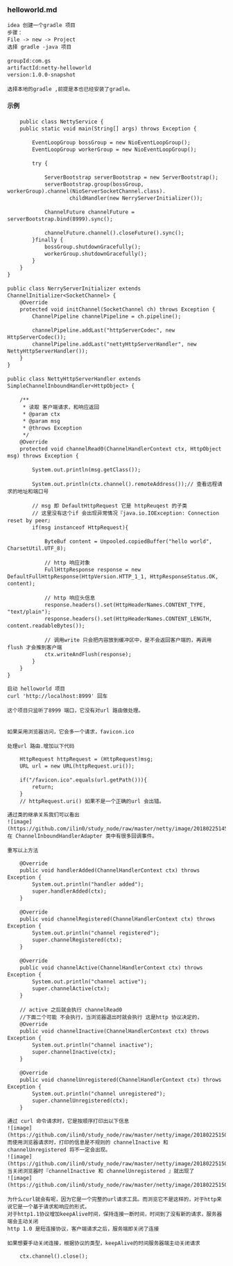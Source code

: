 ### helloworld.md
    idea 创建一个gradle 项目
    步骤：
    File -> new -> Project
    选择 gradle -java 项目

    groupId:com.gs
    artifactId:netty-helloworld
    version:1.0.0-snapshot

    选择本地的gradle ,前提是本也已经安装了gradle。

#### 示例
```
    public class NettyService {
    public static void main(String[] args) throws Exception {

        EventLoopGroup bossGroup = new NioEventLoopGroup();
        EventLoopGroup workerGroup = new NioEventLoopGroup();

        try {

            ServerBootstrap serverBootstrap = new ServerBootstrap();
            serverBootstrap.group(bossGroup, workerGroup).channel(NioServerSocketChannel.class).
                    childHandler(new NerryServerInitializer());

            ChannelFuture channelFuture = serverBootstrap.bind(8999).sync();

            channelFuture.channel().closeFuture().sync();
        }finally {
            bossGroup.shutdownGracefully();
            workerGroup.shutdownGracefully();
        }
    }
}

public class NerryServerInitializer extends ChannelInitializer<SocketChannel> {
    @Override
    protected void initChannel(SocketChannel ch) throws Exception {
        ChannelPipeline channelPipeline = ch.pipeline();

        channelPipeline.addLast("httpServerCodec", new HttpServerCodec());
        channelPipeline.addLast("nettyHttpServerHandler", new NettyHttpServerHandler());
    }
}

public class NettyHttpServerHandler extends SimpleChannelInboundHandler<HttpObject> {

    /**
     * 读取 客户端请求，和响应返回
     * @param ctx
     * @param msg
     * @throws Exception
     */
    @Override
    protected void channelRead0(ChannelHandlerContext ctx, HttpObject msg) throws Exception {

        System.out.println(msg.getClass());

        System.out.println(ctx.channel().remoteAddress());// 查看远程请求的地址和端口号

        // msg 即 DefaultHttpRequest 它是 httpReuqest 的子类
        // 这里没有这个if 会出现异常情况『java.io.IOException: Connection reset by peer』
        if(msg instanceof HttpRequest){

            ByteBuf content = Unpooled.copiedBuffer("hello world", CharsetUtil.UTF_8);

            // http 响应对象
            FullHttpResponse response = new DefaultFullHttpResponse(HttpVersion.HTTP_1_1, HttpResponseStatus.OK, content);

            // http 响应头信息
            response.headers().set(HttpHeaderNames.CONTENT_TYPE, "text/plain");
            response.headers().set(HttpHeaderNames.CONTENT_LENGTH, content.readableBytes());

            // 调用write 只会把内容放到缓冲区中，是不会返回客户端的，再调用flush 才会推到客户端
            ctx.writeAndFlush(response);
        }
    }
}
```

    启动 helloworld 项目
    curl 'http://localhost:8999' 回车

    这个项目只监听了8999 端口，它没有对url 路由做处理。


    如果采用浏览器访问，它会多一个请求，favicon.ico

    处理url 路由.增加以下代码
```
    HttpRequest httpRequest = (HttpRequest)msg;
    URL url = new URL(httpRequest.uri());

    if("/favicon.ico".equals(url.getPath())){
        return;
    }
    // httpRequest.uri() 如果不是一个正确的url 会出错。 
```


    通过类的继承关系我们可以看出
    ![image](https://github.com/ilin0/study_node/raw/master/netty/image/20180225145410.png)
    在 ChannelInboundHandlerAdapter 类中有很多回调事件。

    重写以上方法
```
    @Override
    public void handlerAdded(ChannelHandlerContext ctx) throws Exception {
        System.out.println("handler added");
        super.handlerAdded(ctx);
    }

    @Override
    public void channelRegistered(ChannelHandlerContext ctx) throws Exception {
        System.out.println("channel registered");
        super.channelRegistered(ctx);
    }

    @Override
    public void channelActive(ChannelHandlerContext ctx) throws Exception {
        System.out.println("channel active");
        super.channelActive(ctx);
    }

    // active 之后就会执行 channelRead0
    //下面二个可能 不会执行，当浏览器退出时就会执行 这是http 协议决定的，
    @Override
    public void channelInactive(ChannelHandlerContext ctx) throws Exception {
        System.out.println("channel inactive");
        super.channelInactive(ctx);
    }

    @Override
    public void channelUnregistered(ChannelHandlerContext ctx) throws Exception {
        System.out.println("channel unregistered");
        super.channelUnregistered(ctx);
    }

```

    通过 curl 命令请求时，它是按顺序打印出以下信息
    ![image](https://github.com/ilin0/study_node/raw/master/netty/image/20180225150014.png)
    而使用浏览器请求时，打印的信息是不规则的 channelInactive 和 channelUnregistered 将不一定会出现。
    ![image](https://github.com/ilin0/study_node/raw/master/netty/image/20180225150053.png)
    当关闭浏览器时『channelInactive 和 channelUnregistered 』就出现了
    ![image](https://github.com/ilin0/study_node/raw/master/netty/image/20180225150203.png)

    为什么curl就会有呢，因为它是一个完整的url请求工具。而浏览它不是这样的，对于http来说它是一个基于请求和响应的形式，
    对于http1.1协议增加keepAlive时间，保持连接一断时间，时间到了没有新的请求，服务器端会主动关闭
    http 1.0 是短连接协议，客户端请求之后，服务端即关闭了连接

    如果想要手动关闭连接，根据协议的类型，keepAlive的时间服务器端主动关闭请求
```
    ctx.channel().close();
```
